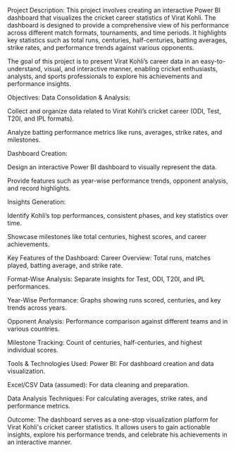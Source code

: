 Project Description:
This project involves creating an interactive Power BI dashboard that visualizes the cricket career statistics of Virat Kohli. The dashboard is designed to provide a comprehensive view of his performance across different match formats, tournaments, and time periods. It highlights key statistics such as total runs, centuries, half-centuries, batting averages, strike rates, and performance trends against various opponents.

The goal of this project is to present Virat Kohli’s career data in an easy-to-understand, visual, and interactive manner, enabling cricket enthusiasts, analysts, and sports professionals to explore his achievements and performance insights.

Objectives:
Data Consolidation & Analysis:

Collect and organize data related to Virat Kohli’s cricket career (ODI, Test, T20I, and IPL formats).

Analyze batting performance metrics like runs, averages, strike rates, and milestones.

Dashboard Creation:

Design an interactive Power BI dashboard to visually represent the data.

Provide features such as year-wise performance trends, opponent analysis, and record highlights.

Insights Generation:

Identify Kohli’s top performances, consistent phases, and key statistics over time.

Showcase milestones like total centuries, highest scores, and career achievements.

Key Features of the Dashboard:
Career Overview: Total runs, matches played, batting average, and strike rate.

Format-Wise Analysis: Separate insights for Test, ODI, T20I, and IPL performances.

Year-Wise Performance: Graphs showing runs scored, centuries, and key trends across years.

Opponent Analysis: Performance comparison against different teams and in various countries.

Milestone Tracking: Count of centuries, half-centuries, and highest individual scores.

Tools & Technologies Used:
Power BI: For dashboard creation and data visualization.

Excel/CSV Data (assumed): For data cleaning and preparation.

Data Analysis Techniques: For calculating averages, strike rates, and performance metrics.

Outcome:
The dashboard serves as a one-stop visualization platform for Virat Kohli's cricket career statistics. It allows users to gain actionable insights, explore his performance trends, and celebrate his achievements in an interactive manner.
